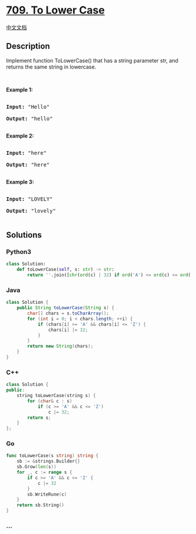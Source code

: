 # [709. To Lower Case](https://leetcode.com/problems/to-lower-case)

[中文文档](/solution/0700-0799/0709.To%20Lower%20Case/README.md)

## Description

<p>Implement function ToLowerCase() that has a string parameter str, and returns the same string in lowercase.</p>

<p>&nbsp;</p>

<div>

<p><strong>Example 1:</strong></p>

<pre>

<strong>Input: </strong><span id="example-input-1-1">&quot;Hello&quot;</span>

<strong>Output: </strong><span id="example-output-1">&quot;hello&quot;</span>

</pre>

<div>

<p><strong>Example 2:</strong></p>

<pre>

<strong>Input: </strong><span id="example-input-2-1">&quot;here&quot;</span>

<strong>Output: </strong><span id="example-output-2">&quot;here&quot;</span>

</pre>

<div>

<p><strong>Example 3:</strong></p>

<pre>

<strong>Input: </strong><span id="example-input-3-1">&quot;LOVELY&quot;</span>

<strong>Output: </strong><span id="example-output-3">&quot;lovely&quot;</span>

</pre>

</div>

</div>

</div>

## Solutions

<!-- tabs:start -->

### **Python3**

```python
class Solution:
    def toLowerCase(self, s: str) -> str:
        return ''.join([chr(ord(c) | 32) if ord('A') <= ord(c) <= ord('Z') else c for c in s])
```

### **Java**

```java
class Solution {
    public String toLowerCase(String s) {
        char[] chars = s.toCharArray();
        for (int i = 0; i < chars.length; ++i) {
            if (chars[i] >= 'A' && chars[i] <= 'Z') {
                chars[i] |= 32;
            }
        }
        return new String(chars);
    }
}
```

### **C++**

```cpp
class Solution {
public:
    string toLowerCase(string s) {
        for (char& c : s)
            if (c >= 'A' && c <= 'Z')
                c |= 32;
        return s;
    }
};
```

### **Go**

```go
func toLowerCase(s string) string {
	sb := &strings.Builder{}
	sb.Grow(len(s))
	for _, c := range s {
		if c >= 'A' && c <= 'Z' {
			c |= 32
		}
		sb.WriteRune(c)
	}
	return sb.String()
}
```

### **...**

```

```

<!-- tabs:end -->

